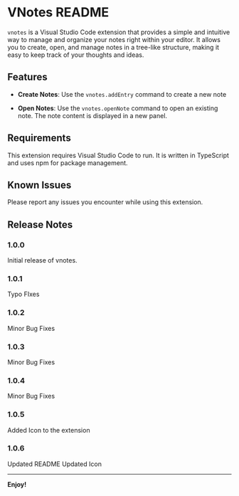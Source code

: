# VNotes README

`vnotes` is a Visual Studio Code extension that provides a simple and intuitive way to manage and organize your notes right within your editor. It allows you to create, open, and manage notes in a tree-like structure, making it easy to keep track of your thoughts and ideas.

## Features

- **Create Notes**: Use the `vnotes.addEntry` command to create a new note

- **Open Notes**: Use the `vnotes.openNote` command to open an existing note. The note content is displayed in a new panel.

## Requirements

This extension requires Visual Studio Code to run. It is written in TypeScript and uses npm for package management.

## Known Issues

Please report any issues you encounter while using this extension.

## Release Notes

### 1.0.0

Initial release of vnotes.

### 1.0.1
Typo FIxes

### 1.0.2
Minor Bug Fixes

### 1.0.3
Minor Bug Fixes

### 1.0.4
Minor Bug Fixes

### 1.0.5
Added Icon to the extension

### 1.0.6
Updated README
Updated Icon

---

**Enjoy!**